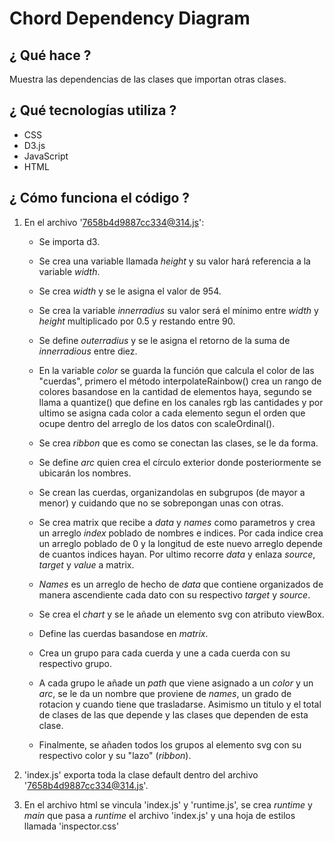 # Chord Dependency Diagram


## ¿ Qué hace ? 
Muestra las dependencias de las clases que importan otras clases.


## ¿ Qué tecnologías utiliza ?
- CSS
- D3.js
- JavaScript
- HTML


## ¿ Cómo funciona el código ?
1. En el archivo '7658b4d9887cc334@314.js':
    - Se importa d3.
    - Se crea una variable llamada _height_ y su valor hará referencia a la variable _width_.
    - Se crea _width_ y se le asigna el valor de 954.
    - Se crea la variable _innerradius_ su valor será el mínimo entre _width_ y _height_ multiplicado por 0.5 y restando entre 90.
    - Se define _outerradius_ y se le asigna el retorno de la suma de _innerradious_ entre diez.
    - En la variable _color_ se guarda la función que calcula el color de las "cuerdas", primero el método interpolateRainbow() crea un rango de colores basandose en la cantidad de elementos haya, segundo se llama a quantize() que define en los canales rgb las cantidades y por ultimo se asigna cada color a cada elemento segun el orden que ocupe dentro del arreglo de los datos con scaleOrdinal().
    - Se crea _ribbon_ que es como se conectan las clases, se le da forma.
    - Se define _arc_ quien crea el círculo exterior donde posteriormente se ubicarán los nombres.
    - Se crean las cuerdas, organizandolas en subgrupos (de mayor a menor) y cuidando que no se sobrepongan unas con otras.
    - Se crea matrix que recibe a _data_ y _names_ como parametros y crea un arreglo _index_ poblado de nombres e indices. Por cada indice crea un arreglo poblado de 0 y la longitud de este nuevo arreglo depende de cuantos indices hayan.
        Por ultimo recorre _data_ y enlaza _source_, _target_ y _value_ a matrix.
    - _Names_ es un arreglo de hecho de _data_ que contiene organizados de manera ascendiente cada dato con su respectivo _target_ y _source_.

    - Se crea el _chart_ y se le añade un elemento svg con atributo viewBox.
    - Define las cuerdas basandose en _matrix_.
    - Crea un grupo para cada cuerda y une a cada cuerda con su respectivo grupo.
    - A cada grupo le añade un _path_ que viene asignado a un _color_ y un _arc_, se le da un nombre que proviene de _names_, un grado de rotacion y cuando tiene que trasladarse. Asimismo un titulo y el total de clases de las que depende y las clases que dependen de esta clase.
    - Finalmente, se añaden todos los grupos al elemento svg con su respectivo color y su "lazo" (_ribbon_).

2. 'index.js' exporta toda la clase default dentro del archivo '7658b4d9887cc334@314.js'.

3. En el archivo html se vincula 'index.js' y 'runtime.js', se crea _runtime_ y _main_ que pasa a _runtime_ el archivo 'index.js' y una hoja de estilos llamada 'inspector.css'
